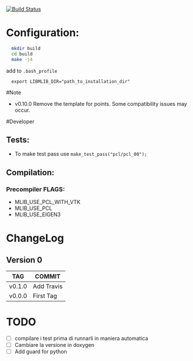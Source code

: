 
[![Build Status](https://travis-ci.org/ESeNonFossiIo/mlib.svg?branch=master)](https://travis-ci.org/freeCodeCamp/how-to-contribute-to-open-source)

# Configuration:

```bash
  mkdir build
  cd build
  make -j4
```

add to `.bash_profile`
```
  export LIBMLIB_DIR="path_to_installation_dir"
```
#Note

 - v0.10.0 Remove the template for points. Some compatibility issues may occur.

#Developer

## Tests:

 - To make test pass use   `make_test_pass("pcl/pcl_00");`

## Compilation:

### Precompiler FLAGS:

- MLIB_USE_PCL_WITH_VTK
- MLIB_USE_PCL
- MLIB_USE_EIGEN3

# ChangeLog

## Version 0
|TAG|COMMIT|
|---|------|
|v0.1.0|Add Travis|
|v0.0.0|First Tag|

# TODO

- [ ] compilare i test prima di runnarli in maniera automatica
- [ ] Cambiare la versione in doxygen
- [ ] Add guard for python
